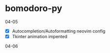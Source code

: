 # bomodoro-py

04-05
- [x] Autocompletion/Autoformatting neovim config
- [x] Tkinter animation impented

04-06

